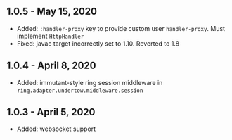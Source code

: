 ## 1.0.5 - May 15, 2020
- Added: `:handler-proxy` key to provide custom user `handler-proxy`. Must implement `HttpHandler`
- Fixed: javac target incorrectly set to 1.10. Reverted to 1.8

## 1.0.4 - April 8, 2020
- Added: immutant-style ring session middleware in `ring.adapter.undertow.middleware.session`

## 1.0.3 - April 5, 2020
- Added: websocket support